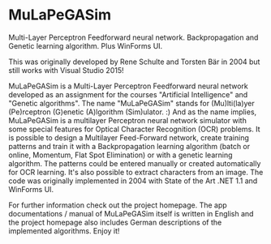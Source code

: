 # MuLaPeGASim
Multi-Layer Perceptron Feedforward neural network. Backpropagation and Genetic learning algorithm. Plus WinForms UI.

This was originally developed by Rene Schulte and Torsten Bär in 2004 but still works with Visual Studio 2015!

MuLaPeGASim is a Multi-Layer Perceptron Feedforward neural network developed as an assignment for the courses "Artificial Intelligence" and "Genetic algorithms". The name "MuLaPeGASim" stands for (Mu)lti(la)yer (Pe)rceptron (G)enetic (A)lgorithm (Sim)ulator. :) And as the name implies, MuLaPeGASim is a multilayer Perceptron neural network simulator with some special features for Optical Character Recognition (OCR) problems. It is possible to design a Multilayer Feed-Forward network, create training patterns and train it with a Backpropagation learning algorithm (batch or online, Momentum, Flat Spot Elimination) or with a genetic learning algorithm. The patterns could be entered manually or created automatically for OCR learning. It's also possible to extract characters from an image.
The code was originally implemented in 2004 with State of the Art .NET 1.1 and WinForms UI.

For further information check out the project homepage. The app documentations / manual of  MuLaPeGASim itself is written in English and the project homepage also includes German descriptions of the implemented algorithms. 
Enjoy it!
